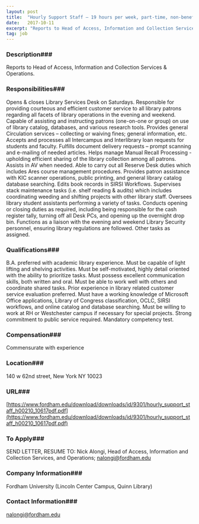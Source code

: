 ```yaml
---
layout: post
title:  "Hourly Support Staff – 19 hours per week, part-time, non-benefited  - Fordham University (Lincoln Center Campus, Quinn Library)"
date:   2017-10-11
excerpt: "Reports to Head of Access, Information and Collection Services & Operations. "
tag: job
---
```


### Description###

Reports to Head of Access, Information and Collection Services & Operations. 


### Responsibilities###

Opens & closes Library Services Desk on Saturdays. 
Responsible for providing courteous and efficient customer service to all library patrons regarding all facets of library operations in the evening and weekend. 
Capable of assisting and instructing patrons (one-on-one or group) on use of library catalog, databases, and various research tools. 
Provides general Circulation services – collecting or waiving fines; general information, etc. 
Accepts and processes all Intercampus and Interlibrary loan requests for students and faculty. 
Fulfills document delivery requests – prompt scanning and e-mailing of needed articles. 
Helps manage Manual Recall Processing - upholding efficient sharing of the library collection among all patrons. 
Assists in AV when needed. 
Able to carry out all Reserve Desk duties which includes Ares course management procedures. 
Provides patron assistance with KIC scanner operations, public printing, and general library catalog database searching. 
Edits book records in SIRSI Workflows. 
Supervises stack maintenance tasks (i.e. shelf reading & audits) which includes coordinating weeding and shifting projects with other library staff. 
Oversees library student assistants performing a variety of tasks. 
Conducts opening or closing duties as required, including being responsible for the cash register tally, turning off all Desk PCs, and opening up the overnight drop bin. 
Functions as a liaison with the evening and weekend Library Security personnel, ensuring library regulations are followed. 
Other tasks as assigned. 


### Qualifications###

B.A. preferred with academic library experience. 
Must be capable of light lifting and shelving activities. 
Must be self-motivated, highly detail oriented with the ability to prioritize tasks. 
Must possess excellent communication skills, both written and oral. 
Must be able to work well with others and coordinate shared tasks. 
Prior experience in library related customer service evaluation preferred. 
Must have a working knowledge of Microsoft Office applications, Library of Congress classification, OCLC, SIRSI workflows, and online catalog and database searching. 
Must be willing to work at RH or Westchester campus if necessary for special projects. 
Strong commitment to public service required. 
Mandatory competency test. 



### Compensation###

Commensurate with experience 


### Location###

140 w 62nd street, New York NY 10023


### URL###

[https://www.fordham.edu/download/downloads/id/9301/hourly_support_staff_h00210_10617pdf.pdf](https://www.fordham.edu/download/downloads/id/9301/hourly_support_staff_h00210_10617pdf.pdf)

### To Apply###

SEND LETTER, RESUME TO: Nick Alongi, 
Head of Access, Information and Collection Services, and Operations; nalongi@fordham.edu 



### Company Information###

Fordham University (Lincoln Center Campus, Quinn Library)


### Contact Information###

nalongi@fordham.edu 

